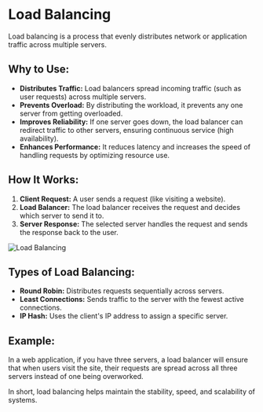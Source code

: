 # Load Balancing

Load balancing is a process that evenly distributes network or application traffic across multiple servers.

## Why to Use:

- **Distributes Traffic:** Load balancers spread incoming traffic (such as user requests) across multiple servers.
- **Prevents Overload:** By distributing the workload, it prevents any one server from getting overloaded.
- **Improves Reliability:** If one server goes down, the load balancer can redirect traffic to other servers, ensuring continuous service (high availability).
- **Enhances Performance:** It reduces latency and increases the speed of handling requests by optimizing resource use.

## How It Works:

1. **Client Request:** A user sends a request (like visiting a website).
2. **Load Balancer:** The load balancer receives the request and decides which server to send it to.
3. **Server Response:** The selected server handles the request and sends the response back to the user.

![Load Balancing](https://images.surferseo.art/4b41030d-9462-49ea-a547-1a49993561f8.png)


## Types of Load Balancing:
- **Round Robin:** Distributes requests sequentially across servers.
- **Least Connections:** Sends traffic to the server with the fewest active connections.
- **IP Hash:** Uses the client's IP address to assign a specific server.

## Example:
In a web application, if you have three servers, a load balancer will ensure that when users visit the site, their requests are spread across all three servers instead of one being overworked.

In short, load balancing helps maintain the stability, speed, and scalability of systems.